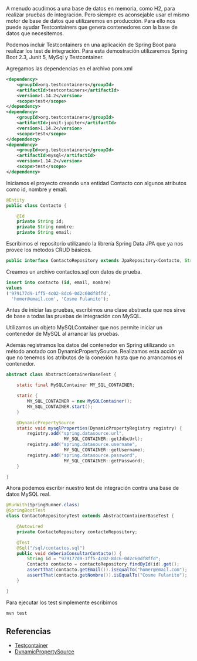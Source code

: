 A menudo acudimos a una base de datos en memoria, como H2, para realizar pruebas de integración. Pero siempre es aconsejable usar el mismo motor de base de datos que utilizaremos en producción. Para ello nos puede ayudar Testcontainers que genera contenedores con la base de datos que necesitemos.

Podemos incluir Testcontainers en una aplicación de Spring Boot para realizar los test de integración. Para esta demostración utilizaremos Spring Boot 2.3, Junit 5, MySql y Testcontainer.

Agregamos las dependencias en el archivo pom.xml

```xml
<dependency>
    <groupId>org.testcontainers</groupId>
    <artifactId>testcontainers</artifactId>
    <version>1.14.2</version>
    <scope>test</scope>
</dependency>
<dependency>
    <groupId>org.testcontainers</groupId>
    <artifactId>junit-jupiter</artifactId>
    <version>1.14.2</version>
    <scope>test</scope>
</dependency>
<dependency>
    <groupId>org.testcontainers</groupId>
    <artifactId>mysql</artifactId>
    <version>1.14.2</version>
    <scope>test</scope>
</dependency>
```

Iniciamos el proyecto creando una entidad Contacto con algunos atributos como id, nombre y email.

```java
@Entity
public class Contacto {

    @Id
    private String id;
    private String nombre;
    private String email;

```

Escribimos el repositorio utilizando la librería Spring Data JPA que ya nos provee los métodos CRUD  básicos.

```java
public interface ContactoRepository extends JpaRepository<Contacto, String> {}
```

Creamos un archivo contactos.sql con datos de prueba.

```sql
insert into contacto (id, email, nombre)
values
('979177d9-1ff5-4c02-8dc6-0d2c60df8ffd', 
  'homer@email.com', 'Cosme Fulanito');
```

Antes de iniciar las pruebas, escribimos una clase abstracta que nos sirve de base a todas las pruebas de integración con MySQL.

Utilizamos un objeto MySQLContainer que nos permite iniciar un contenedor de MySQL al arrancar las pruebas. 

Además registramos los datos del contenedor en Spring utilizando un método anotado con DynamicPropertySource. Realizamos esta acción ya que no tenemos los atributos de la conexión hasta que no arrancamos el contenedor. 

```java
abstract class AbstractContainerBaseTest {

    static final MySQLContainer MY_SQL_CONTAINER;

    static {
        MY_SQL_CONTAINER = new MySQLContainer();
        MY_SQL_CONTAINER.start();
    }

    @DynamicPropertySource
    static void mysqlProperties(DynamicPropertyRegistry registry) {
        registry.add("spring.datasource.url",
                      MY_SQL_CONTAINER::getJdbcUrl);
        registry.add("spring.datasource.username",
                      MY_SQL_CONTAINER::getUsername);
        registry.add("spring.datasource.password",
                      MY_SQL_CONTAINER::getPassword);
    }

}
```

Ahora podemos escribir nuestro test de integración contra una base de datos MySQL real.

```java
@RunWith(SpringRunner.class)
@SpringBootTest
class ContactoRepositoryTest extends AbstractContainerBaseTest {

    @Autowired
    private ContactoRepository contactoRepository;

    @Test
    @Sql("/sql/contactos.sql")
    public void deberiaConsultarContacto() {
        String id = "979177d9-1ff5-4c02-8dc6-0d2c60df8ffd";
        Contacto contacto = contactoRepository.findById(id).get();
        assertThat(contacto.getEmail()).isEqualTo("homer@email.com");
        assertThat(contacto.getNombre()).isEqualTo("Cosme Fulanito");
    }

}
```

Para ejecutar los test simplemente escribimos

```bash
mvn test
```

## Referencias

- [Testcontainer](https://www.testcontainers.org/)
- [DynamicPropertySource](https://spring.io/blog/2020/03/27/dynamicpropertysource-in-spring-framework-5-2-5-and-spring-boot-2-2-6)